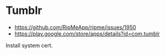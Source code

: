 # Tumblr

- https://github.com/RipMeApp/ripme/issues/1950
- https://play.google.com/store/apps/details?id=com.tumblr

Install system cert.
